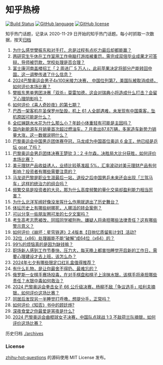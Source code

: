 # 知乎热榜
[![Build Status](https://github.com/ToWeLong/zhihu-hot-questions/workflows/CI/badge.svg)](https://github.com/ToWeLong/zhihu-hot-questions/actions)
[![GitHub language](https://img.shields.io/badge/language-golang-orange.svg)](https://golang.org/)
[![GitHub license](https://img.shields.io/github/license/ToWeLong/zhihu-hot-questions)](https://github.com/ToWeLong/zhihu-hot-questions/blob/main/LICENSE)

知乎热门话题，记录从 2020-11-29 日开始的知乎热门话题。每小时抓取一次数据，按天[归档](./archives)

<!-- BEGIN -->

1. [为什么感觉樊振东和对手打，总是过程有点吃力最后却都能赢？](https://www.zhihu.com/question/663800538)
1. [两研究生午休在工作室用工作电脑打游戏被重罚，需完成双倍毕业成果才可答辩，导师被罚款，学校处理是否合理？](https://www.zhihu.com/question/663791142)
1. [富士康河南盖楼招工「 2 周进厂 5 万人」，此前苹果决定将部分产能转回中国，这一调整传递了什么信息？](https://www.zhihu.com/question/663712714)
1. [2024巴黎奥运会男子4x100米接力决赛， 中国位列第7，美国队被取消成绩，如何评价本场比赛？](https://www.zhihu.com/question/663880889)
1. [樊振东男单男团决赛「双杀」莫雷加德，这会对瑞典小将造成什么打击？会留下心理阴影吗？](https://www.zhihu.com/question/663881800)
1. [如何评价《喜人奇妙夜》的第七期？](https://www.zhihu.com/question/663797899)
1. [巴西一架客机在圣保罗州坠毁，机上 61 人全部遇难，未发现有中国乘客，坠机原因可能是什么？](https://www.zhihu.com/question/663907105)
1. [全红婵跳水水花为什么那么小？年龄小体重轻有可能是主因吗？](https://www.zhihu.com/question/477828599)
1. [国内新能源车月销量首次超过燃油车，7 月卖出87.8万辆，多家造车新势力销量大涨，这一数据说明什么？](https://www.zhihu.com/question/663827473)
1. [巴黎奥运会中国男乒团体赛夺冠，马龙成为中国首位奥运 6 金王，他已经是乒坛 goat 了吗？](https://www.zhihu.com/question/663853866)
1. [巴黎奥运会男乒团体决赛王楚钦 3：2 卡尔森，决胜局大比分获胜，如何评价本场比赛？](https://www.zhihu.com/question/663879757)
1. [美元理财产品收益诱人，业绩比较基准超 5%，汇率波动对美元理财产品有何影响？投资者有哪些需要注意的？](https://www.zhihu.com/question/663839902)
1. [马龙说巴黎是职业生涯最后一站，退役之后中国男乒未来还会出现「三驾马车」这样的统治力的组合吗？](https://www.zhihu.com/question/663873095)
1. [频繁交易是投资者的大忌，那为什么高度频繁的量化交易却盈利能力相当厉害？](https://www.zhihu.com/question/663447112)
1. [为什么北洋军阀好像没发挥什么作用就退出了历史舞台？](https://www.zhihu.com/question/663456198)
1. [体坛历史上有哪些树挪死，人挪活的转会案例？](https://www.zhihu.com/question/633134712)
1. [可以分享一些朋友圈可发的七夕文案吗？](https://www.zhihu.com/question/663627585)
1. [考生高考志愿被改，同班同学被刑拘，嫌疑人将承担哪些法律责任？这有哪些警示意义？](https://www.zhihu.com/question/663684892)
1. [如何评价《崩坏：星穹铁道》2.4版本【日抛忆质留影计划】活动?](https://www.zhihu.com/question/663793542)
1. [32位（x86）处理器能不能“破解”成64位（x64）的？](https://www.zhihu.com/question/663694980)
1. [99%的烦恼真的是因为缺钱嘛？](https://www.zhihu.com/question/663745994)
1. [职场新人感到工作节奏快、压力大，每天晚上都害怕睡觉开启新的工作日，需要心理建设才去上班，该怎么办？](https://www.zhihu.com/question/662639531)
1. [2024年七夕有哪些限定口红礼盒值得推荐？](https://www.zhihu.com/question/662470120)
1. [有什么礼物，是让你最舍不得扔、最难忘的？](https://www.zhihu.com/question/361608582)
1. [俄罗斯一女棋手赛场投毒，在对手棋盘和棋子上涂抹水银，该棋手将承担哪些责任？水银中毒如何救治？](https://www.zhihu.com/question/663835322)
1. [2024 巴黎奥运会拳击女子 66 公斤级决赛，杨柳不敌「争议选手」哈利夫摘银，如何评价这场比赛？](https://www.zhihu.com/question/663880795)
1. [同居后发现另一半睡觉打呼噜，想提分手，正常吗？](https://www.zhihu.com/question/617301106)
1. [如何评价《知否》书中的顾廷烨?](https://www.zhihu.com/question/584092250)
1. [深夜食堂之你最爱是宵夜是什么?](https://www.zhihu.com/question/662319463)
1. [2024 巴黎奥运会曲棍球女子决赛，中国队点球战 1:3 不敌荷兰队摘银，如何评价这场比赛？](https://www.zhihu.com/question/663880776)

<!-- END -->

历史归档 [./archives](./archives)


### License
[zhihu-hot-questions](https://github.com/towelong/zhihu-hot-questions) 的源码使用 MIT License 发布。